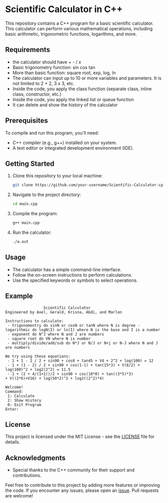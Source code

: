 # Scientific Calculator in C++

This repository contains a C++ program for a basic scientific calculator. This calculator can perform various mathematical operations, including basic arithmetic, trigonometric functions, logarithms, and more.

## Requirements

- the calculator should have + - / x   
- Basic trigonometry function: sin cos tan 
- More than basic function: square root, exp, log, ln 
- The calculator can input up to 10 or more variables and parameters. It is not limited to 2 + 2, 3 x 3, etc. 
- Inside the code, you apply the class function (separate class, inline class, constructor, etc.) 
- Inside the code, you apply the linked list or queue function
- It can delete and show the history of the calculator 

## Prerequisites

To compile and run this program, you'll need:

- C++ compiler (e.g., g++) installed on your system.
- A text editor or integrated development environment (IDE).

## Getting Started

1. Clone this repository to your local machine:

   ```bash
   git clone https://github.com/your-username/Scientific-Calculator-cpp-DSA.git
   ```

2. Navigate to the project directory:

   ```bash
   cd main.cpp
   ```

3. Compile the program:

   ```bash
   g++ main.cpp 
   ```

4. Run the calculator:

   ```bash
   ./a.out
   ```

## Usage

- The calculator has a simple command-line interface.
- Follow the on-screen instructions to perform calculations.
- Use the specified keywords or symbols to select operations.

## Example

```plaintext
                 Scientific Calculator
Engineered by Axel, Gerald, Krisna, Abdi, and Marlon      

Instructions to calculate:
 - trigonomentry do sinN or cosN or tanN where N is degree - logarithmic do logN(I) or ln(I) where N is the base and I is a number
 - exponent do N^J where N and J are numbers
 - square root do VN where N is number
 - multiply/divide/add/sub do N*J or N/J or N+j or N-J where N and J are numbers

We try using these equations:
 - 1 + 1 - 2 / 2 + sin90 + cos0 + tan45 + V4 + 2^2 + log(100) = 12
 - 1 + (1 - 2) / 2 + sin90 + cos(1-1) + tan(15*3) + V(8/2) + log(100)^2 + log2(2^2) = 11.5
 - 1 + (2 + 4/(1+1))/2 + sin90 + cos(10*0) + tan((3*5)*3) 
+ V((2*6)+V16) + log(50*2)^2 + log2((2^2)*4)

Welcome!
Command:
 1: Calculate
 2: Show History
 0: Exit Program
Enter:

```

## License

This project is licensed under the MIT License - see the [LICENSE](LICENSE) file for details.

## Acknowledgments

- Special thanks to the C++ community for their support and contributions.

Feel free to contribute to this project by adding more features or improving the code. If you encounter any issues, please open an [issue](https://github.com/your-username/scientific-calculator-cpp/issues). Pull requests are welcome!

